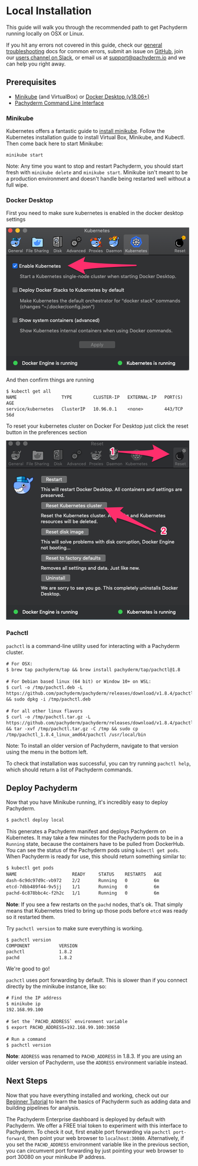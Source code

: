# Local Installation
This guide will walk you through the recommended path to get Pachyderm running locally on OSX or Linux.

If you hit any errors not covered in this guide, check our [general troubleshooting](../managing_pachyderm/general_troubleshooting.html) docs for common errors, submit an issue on [GitHub](https://github.com/pachyderm/pachyderm), join our [users channel on Slack](http://slack.pachyderm.io/), or email us at [support@pachyderm.io](mailto:support@pachyderm.io) and we can help you right away.

## Prerequisites
- [Minikube](#minikube) (and VirtualBox) or [Docker Desktop (v18.06+)](#docker-desktop)
- [Pachyderm Command Line Interface](#pachctl)

### Minikube

Kubernetes offers a fantastic guide to [install minikube](http://kubernetes.io/docs/getting-started-guides/minikube). Follow the Kubernetes installation guide to install Virtual Box, Minikube, and Kubectl. Then come back here to start Minikube:
```shell
minikube start
```

Note: Any time you want to stop and restart Pachyderm, you should start fresh with `minikube delete` and `minikube start`. Minikube isn't meant to be a production environment and doesn't handle being restarted well without a full wipe. 

### Docker Desktop
First you need to make sure kubernetes is enabled in the docker desktop settings 

![Docker Desktop Enable K8s](Docker_Desktop_Enable_k8s.png)

And then confirm things are running

```
$ kubectl get all
NAME                 TYPE        CLUSTER-IP   EXTERNAL-IP   PORT(S)   AGE
service/kubernetes   ClusterIP   10.96.0.1    <none>        443/TCP   56d
```

To reset your kubernetes cluster on Docker For Desktop just click the reset button in the preferences section 

![Reset K8s](DFD_Reset_K8s.png)

### Pachctl

`pachctl` is a command-line utility used for interacting with a Pachyderm cluster.


```shell
# For OSX:
$ brew tap pachyderm/tap && brew install pachyderm/tap/pachctl@1.8

# For Debian based linux (64 bit) or Window 10+ on WSL:
$ curl -o /tmp/pachctl.deb -L https://github.com/pachyderm/pachyderm/releases/download/v1.8.4/pachctl_1.8.4_amd64.deb && sudo dpkg -i /tmp/pachctl.deb

# For all other linux flavors
$ curl -o /tmp/pachctl.tar.gz -L https://github.com/pachyderm/pachyderm/releases/download/v1.8.4/pachctl_1.8.4_linux_amd64.tar.gz && tar -xvf /tmp/pachctl.tar.gz -C /tmp && sudo cp /tmp/pachctl_1.8.4_linux_amd64/pachctl /usr/local/bin
```


Note: To install an older version of Pachyderm, navigate to that version using the menu in the bottom left. 

To check that installation was successful, you can try running `pachctl help`, which should return a list of Pachyderm commands.

## Deploy Pachyderm
Now that you have Minikube running, it's incredibly easy to deploy Pachyderm.

```sh
$ pachctl deploy local
```
This generates a Pachyderm manifest and deploys Pachyderm on Kubernetes. It may take a few minutes for the Pachyderm pods to be in a `Running` state, because the containers have to be pulled from DockerHub. You can see the status of the Pachyderm pods using `kubectl get pods`. When Pachyderm is ready for use, this should return something similar to:

```sh
$ kubectl get pods
NAME                     READY     STATUS    RESTARTS   AGE
dash-6c9dc97d9c-vb972    2/2       Running   0          6m
etcd-7dbb489f44-9v5jj    1/1       Running   0          6m
pachd-6c878bbc4c-f2h2c   1/1       Running   0          6m
```

**Note**: If you see a few restarts on the `pachd` nodes, that's ok. That simply means that Kubernetes tried to bring up those pods before `etcd` was ready so it restarted them.

Try `pachctl version` to make sure everything is working.

```shell
$ pachctl version
COMPONENT           VERSION
pachctl             1.8.2
pachd               1.8.2
```
We're good to go!

`pachctl` uses port forwarding by default. This is slower than if you connect directly by the minikube instance, like so:

```
# Find the IP address
$ minikube ip
192.168.99.100

# Set the `PACHD_ADDRESS` environment variable
$ export PACHD_ADDRESS=192.168.99.100:30650

# Run a command
$ pachctl version
```

**Note**: `ADDRESS` was renamed to `PACHD_ADDRESS` in 1.8.3. If you are using an older version of Pachyderm, use the `ADDRESS` environment variable instead.

## Next Steps

Now that you have everything installed and working, check out our [Beginner Tutorial](./beginner_tutorial.html) to learn the basics of Pachyderm such as adding data and building pipelines for analysis.

The Pachyderm Enterprise dashboard is deployed by default with Pachyderm. We offer a FREE trial token to experiment with this interface to Pachyderm. To check it out, first enable port forwarding via `pachctl port-forward`, then point your web browser to `localhost:30080`. Alternatively, if you set the `PACHD_ADDRESS` environment variable like in the previous section, you can circumvent port forwarding by just pointing your web browser to port 30080 on your minikube IP address.
